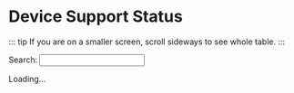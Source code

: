 # Device Support Status

::: tip
If you are on a smaller screen, scroll sideways to see whole table.
:::

<AddScript script-url="../devices.js"/>

<p>Search: <input type="text" class="deviceSearch"></p>

<div class="deviceTable">Loading...</div>
